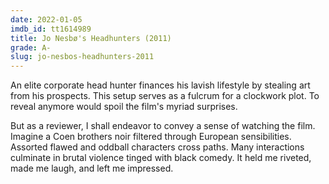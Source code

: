 ```yaml
---
date: 2022-01-05
imdb_id: tt1614989
title: Jo Nesbø's Headhunters (2011)
grade: A-
slug: jo-nesbos-headhunters-2011
---
```


An elite corporate head hunter finances his lavish lifestyle by stealing art from his prospects. This setup serves as a fulcrum for a clockwork plot. To reveal anymore would spoil the film's myriad surprises.

<!-- end -->

But as a reviewer, I shall endeavor to convey a sense of watching the film. Imagine a Coen brothers noir filtered through European sensibilities. Assorted flawed and oddball characters cross paths. Many interactions culminate in brutal violence tinged with black comedy. It held me riveted, made me laugh, and left me impressed.